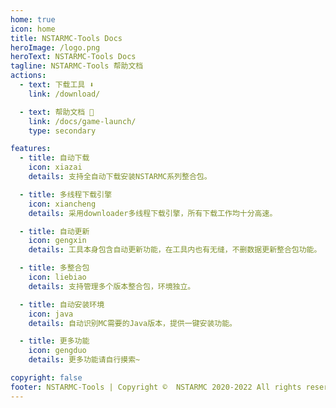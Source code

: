 ```yaml
---
home: true
icon: home
title: NSTARMC-Tools Docs
heroImage: /logo.png
heroText: NSTARMC-Tools Docs
tagline: NSTARMC-Tools 帮助文档
actions:
  - text: 下载工具 ⬇️
    link: /download/

  - text: 帮助文档 📃
    link: /docs/game-launch/
    type: secondary

features:
  - title: 自动下载
    icon: xiazai
    details: 支持全自动下载安装NSTARMC系列整合包。

  - title: 多线程下载引擎
    icon: xiancheng
    details: 采用downloader多线程下载引擎，所有下载工作均十分高速。

  - title: 自动更新
    icon: gengxin
    details: 工具本身包含自动更新功能，在工具内也有无缝，不删数据更新整合包功能。

  - title: 多整合包
    icon: liebiao
    details: 支持管理多个版本整合包，环境独立。

  - title: 自动安装环境
    icon: java
    details: 自动识别MC需要的Java版本，提供一键安装功能。

  - title: 更多功能
    icon: gengduo
    details: 更多功能请自行摸索~

copyright: false
footer: NSTARMC-Tools | Copyright ©  NSTARMC 2020-2022 All rights reserved.
---
```


